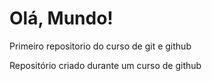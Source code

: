 # Olá, Mundo!
 Primeiro repositorio do curso de git e github

Repositório criado durante um curso de github